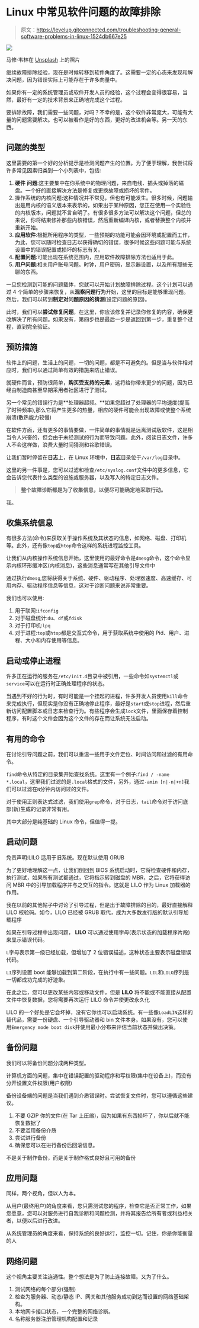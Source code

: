 # Linux 中常见软件问题的故障排除

> 原文：<https://levelup.gitconnected.com/troubleshooting-general-software-problems-in-linux-1524db667e25>

![](img/1151ab8e7081783ff9960285a4babba1.png)

马修·韦林在 [Unsplash](https://unsplash.com?utm_source=medium&utm_medium=referral) 上的照片

继续故障排除经验，现在是时候转移到软件角度了。这需要一定的心态来发现和解决问题，因为错误实际上可能存在于许多向量中。

如果你有一定的系统管理员或软件开发人员的经验，这个过程会变得很容易，当然，最好有一定的技术背景来正确地完成这个过程。

要排除故障，我们需要一些问题，对吗？不幸的是，这个软件非常庞大，可能有大量的问题需要解决。也可以被看作是好的东西，更好的改进机会等。另一天的东西。

## 问题的类型

这里需要的第一个好的分析提示是检测问题产生的位置。为了便于理解，我尝试将许多常见因素归类到一个小列表中，包括:

1.  **硬件** **问题**:这主要集中在你系统中的物理问题，来自电线、插头或掉落的磁盘。一个好的直接解决方法是修复或更换故障或损坏的零件。
2.  操作系统的内核问题:这种情况并不常见，但也有可能发生。很多时候，问题输出是用内核的语义版本来表示的，如果出于某种原因，您正在使用一个实验性的内核版本，问题就不言自明了。有很多很多方法可以解决这个问题，但总的来说，你将结束修补那些内核错误，然后重新编译内核，或者替换整个内核并重新开始。
3.  **应用软件**:根据所用程序的类型，一些预期的功能可能会因环境或配置而工作，为此，您可以随时检查日志以获得确切的错误，很多时候这些问题可能与系统设置中的错误配置或损坏的标志有关。
4.  **配置问题**:可能出现在系统范围内，应用软件故障排除方法也适用于此。
5.  **用户问题**:相关用户账号问题。时钟，用户密码，显示器设置，以及所有那些无聊的东西。

一旦您检测到可能的问题载体，您就可以开始计划故障排除过程。这个计划可以通过 4 个简单的步骤来恢复，从**观察问题行为**开始，这里的目标是能够重现问题。然后，我们可以转到**制定对问题原因的猜测**(设定问题的原因)。

此时，我们可以**尝试修复问题**，在这里，你应该修复并记录你修复的内容，确保更改解决了所有问题。如果没有，第四步也是最后一步是返回到第一步，重复整个过程，直到完全验证。

## 预防措施

软件上的问题，生活上的问题，一切的问题，都是不可避免的。但是当与软件相对应时，我们可以通过简单有效的措施来防止错误。

就硬件而言，预防很简单，**购买受支持的元素**，这将给你带来更少的问题，因为已经由制造商甚至早期采用者社区进行了测试。

另一个常见的错误行为是**处理器超频。**如果您超过了处理器的平均速度(提高了时钟频率),那么它将产生更多的热量，相应的硬件可能会出现故障或使整个系统崩溃(散热能力较慢)

在软件方面，还有更多的事情要做，一件简单的事情就是远离测试版软件，这是相当令人兴奋的，但会由于未经测试的行为而导致问题。此外，阅读日志文件，许多人不会这样做，浪费大量时间猜测和谷歌错误。

让我们暂时停留在**日志**上，在 Linux 环境中，**日志**目录位于`/var/log`目录中。

这里的另一件事是，您可以过滤和检查`/etc/syslog.conf`文件中的更多信息，它会告诉您代表什么类型的设施或服务器，以及写入的特定日志文件。

> **整个故障诊断都是为了收集信息，以便尽可能确定地采取行动。**

我。

## 收集系统信息

有很多方法(命令)来获取关于操作系统及其状态的信息，如网络、磁盘、打印机等。此外，还有像`top`或`htop`命令这样的系统进程监控工具。

让我们从内核操作系统信息开始，这里使用的最好命令是`dmesg`命令，这个命令显示内核环形缓冲区(内核消息)，这些消息通常写在其他引导文件中

通过执行`dmesg`,您将获得关于系统、硬件、驱动程序、处理器速度、高速缓存、可用内存、驱动程序信息等信息，这对于诊断问题来说非常重要。

我们也可以使用:

1.  用于联网:`ifconfig`
2.  对于磁盘统计:`du`、`df`或`fdisk`
3.  对于打印机:`lpq`
4.  对于进程:`top`或`htop`都是交互式命令，用于获取系统中使用的 Pid、用户、进程、大小和内存使用等信息。

## 启动或停止进程

许多正在运行的服务在`/etc/init.d`目录中被引用，一些命令如`systemctl`或`service`可以在运行时正确处理程序的状态。

当遇到不好的行为时，有时可能是一个挂起的进程，许多开发人员使用`kill`命令来完成执行，但现实是你没有正确地停止程序，最好是`start`或`stop`进程，然后重新访问配置脚本或日志来检查行为。有些程序会生成`lock`文件，里面保存着控制程序，有时这个文件会因为这个文件的存在而让系统无法启动。

## 有用的命令

在讨论引导问题之前，我们可以重温一些用于文件定位、时间访问和过滤的有用命令。

`find`命令从特定的目录集开始查找系统。这里有一个例子:`find / -name *.local`，这里我们过滤的是`.local`格式的文件，另外，通过`-amin [n|-n|+n]`我们可以过滤在`N`分钟内访问过的文件。

对于使用正则表达式过滤，我们使用`grep`命令，对于日志，`tail`命令对于访问底部(新)生成的记录非常有用。

其中大部分是纯基础的 Linux 命令，但值得一提。

## 启动问题

免责声明:LILO 适用于旧系统。现在默认使用 GRUB

为了更好地理解这一点，让我们倒回到 BIOS 系统启动时，它将检查硬件和内存，执行测试，如果所有测试都通过，它将指示转到磁盘的 MBR，之后，它将获得访问 MBR 中的引导加载程序并与之交互的指令。这就是 LILO 作为 Linux 加载器的作用。

我在以前的其他帖子中讨论了引导过程，但是出于故障排除的目的，最好直接解释 LILO 校验码。如今，LILO 已经被 GRUB 取代，成为大多数发行版的默认引导加载程序

如果在引导过程中出现问题， **LILO** 可以通过使用字母(表示状态的加载程序片段)来显示错误代码。

`L`字母表示第一级已经加载，但增加了 2 位错误描述，这种状态主要表示磁盘错误代码。

`LI`序列设置 boot 能够加载到第二阶段，在执行中有一些问题。`LIL`和`LILO`序列是一切都成功完成的好迹象。

在此之后，您可以更改某些内容或移动文件，但是 **LILO** 将不能或不能直接从配置文件中恢复数据，您将需要再次运行 LILO 命令并使更改永久化

LILO 的一个好处是它会坏掉，没有它你也可以启动系统。有一些像`LoadLIN`这样的替代品，需要一份硬盘、一个引导驱动器和 bin 文件本身。如果没有，您可以使用`Emergency mode boot disk`并使用最小分布来评估当前状态并做出决策。

## 备份问题

我们可以将备份问题分成两种类型。

计算机方面的问题，集中在错误配置的驱动程序和写权限(集中在设备上)，而没有分开设置文件权限(用户权限)

备份设备端的问题是当我们遇到介质错误时。尝试恢复文件时，您可以遵循这些建议。

1.  不要 GZIP 你的文件(在 Tar 上压缩)，因为如果有东西损坏了，你以后就不能恢复数据了
2.  不要滥用备份介质
3.  尝试进行备份
4.  确保您可以在进行备份后回滚信息。

不是关于制作备份，而是关于制作格式良好且可用的备份

## 应用问题

同样，两个视角，但以人为本。

从用户(最终用户)的角度来看，您只需测试您的程序，检查它是否正常工作，如果您愿意，您可以对服务进行自我诊断和问题检测，并将其报告给所有者或利益相关者，以便以后进行改进。

从系统管理员的角度来看，保持系统的良好运行，监控一切。记住，你是你能衡量的人

## 网络问题

这个视角主要关注连通性。整个想法是为了防止连接故障。又为了什么。

1.  测试网络的每个部分(强制)
2.  检查为服务器、动态/静态 IP、网关和其他服务成功到达而设置的网络基础架构。
3.  本地网卡接口状态，一个完整的网络诊断。
4.  名称服务器注册管理机构配置和记录